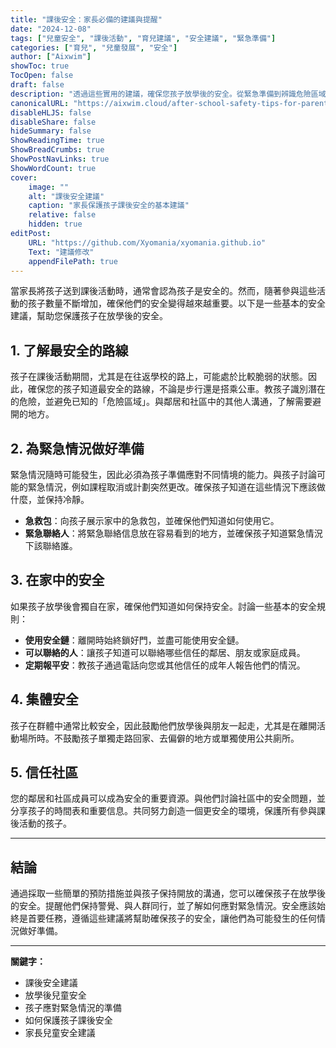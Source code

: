 ```yaml
---
title: "課後安全：家長必備的建議與提醒"
date: "2024-12-08"
tags: ["兒童安全", "課後活動", "育兒建議", "安全建議", "緊急準備"]
categories: ["育兒", "兒童發展", "安全"]
author: ["Aixwim"]
showToc: true
TocOpen: false
draft: false
description: "透過這些實用的建議，確保您孩子放學後的安全。從緊急準備到辨識危險區域，了解如何保護您的孩子。"
canonicalURL: "https://aixwim.cloud/after-school-safety-tips-for-parents"
disableHLJS: false
disableShare: false
hideSummary: false
ShowReadingTime: true
ShowBreadCrumbs: true
ShowPostNavLinks: true
ShowWordCount: true
cover:
    image: ""
    alt: "課後安全建議"
    caption: "家長保護孩子課後安全的基本建議"
    relative: false
    hidden: true
editPost:
    URL: "https://github.com/Xyomania/xyomania.github.io"
    Text: "建議修改"
    appendFilePath: true
---
```


當家長將孩子送到課後活動時，通常會認為孩子是安全的。然而，隨著參與這些活動的孩子數量不斷增加，確保他們的安全變得越來越重要。以下是一些基本的安全建議，幫助您保護孩子在放學後的安全。

<!--more-->

## 1. **了解最安全的路線**

孩子在課後活動期間，尤其是在往返學校的路上，可能處於比較脆弱的狀態。因此，確保您的孩子知道最安全的路線，不論是步行還是搭乘公車。教孩子識別潛在的危險，並避免已知的「危險區域」。與鄰居和社區中的其他人溝通，了解需要避開的地方。

## 2. **為緊急情況做好準備**

緊急情況隨時可能發生，因此必須為孩子準備應對不同情境的能力。與孩子討論可能的緊急情況，例如課程取消或計劃突然更改。確保孩子知道在這些情況下應該做什麼，並保持冷靜。

- **急救包**：向孩子展示家中的急救包，並確保他們知道如何使用它。
- **緊急聯絡人**：將緊急聯絡信息放在容易看到的地方，並確保孩子知道緊急情況下該聯絡誰。

## 3. **在家中的安全**

如果孩子放學後會獨自在家，確保他們知道如何保持安全。討論一些基本的安全規則：

- **使用安全鏈**：離開時始終鎖好門，並盡可能使用安全鏈。
- **可以聯絡的人**：讓孩子知道可以聯絡哪些信任的鄰居、朋友或家庭成員。
- **定期報平安**：教孩子通過電話向您或其他信任的成年人報告他們的情況。

## 4. **集體安全**

孩子在群體中通常比較安全，因此鼓勵他們放學後與朋友一起走，尤其是在離開活動場所時。不鼓勵孩子單獨走路回家、去偏僻的地方或單獨使用公共廁所。

## 5. **信任社區**

您的鄰居和社區成員可以成為安全的重要資源。與他們討論社區中的安全問題，並分享孩子的時間表和重要信息。共同努力創造一個更安全的環境，保護所有參與課後活動的孩子。

---

## 結論

通過採取一些簡單的預防措施並與孩子保持開放的溝通，您可以確保孩子在放學後的安全。提醒他們保持警覺、與人群同行，並了解如何應對緊急情況。安全應該始終是首要任務，遵循這些建議將幫助確保孩子的安全，讓他們為可能發生的任何情況做好準備。

---

**關鍵字：**
- 課後安全建議
- 放學後兒童安全
- 孩子應對緊急情況的準備
- 如何保護孩子課後安全
- 家長兒童安全建議
